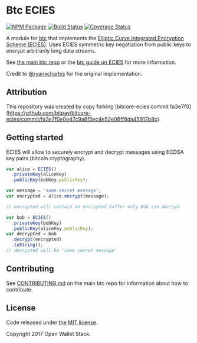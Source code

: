 Btc ECIES
======

[![NPM Package](https://img.shields.io/npm/v/btc-ecies.svg?style=flat-square)](https://www.npmjs.org/package/btc-ecies)
[![Build Status](https://img.shields.io/travis/owstack/btc-ecies.svg?branch=master&style=flat-square)](https://travis-ci.org/owstack/btc-ecies)
[![Coverage Status](https://img.shields.io/coveralls/owstack/btc-ecies.svg?style=flat-square)](https://coveralls.io/r/owstack/btc-ecies)

A module for [btc][btc] that implements the [Elliptic Curve Integrated Encryption Scheme (ECIES)][ECIES]. Uses ECIES symmetric key negotiation from public keys to encrypt arbitrarily long data streams.

See [the main btc repo](https://github.com/owstack/btc) or the [btc guide on ECIES](http://btc.io/guide/module/ecies/index.html) for more information.

Credit to [@ryanxcharles][ryan] for the original implementation.

## Attribution

This repository was created by copy forking [bitcore-ecies commit fa3e7f0] (https://github.com/bitpay/bitcore-ecies/commit/fa3e7f0e0e47c9a6f5ec4e52e06ff8da45912b8c).

## Getting started

ECIES will allow to securely encrypt and decrypt messages using ECDSA key pairs (bitcoin cryptography).

```javascript
var alice = ECIES()
  .privateKey(aliceKey)
  .publicKey(bobKey.publicKey);

var message = 'some secret message';
var encrypted = alice.encrypt(message);

// encrypted will contain an encrypted buffer only Bob can decrypt

var bob = ECIES()
  .privateKey(bobKey)
  .publicKey(aliceKey.publicKey);
var decrypted = bob
  .decrypt(encrypted)
  .toString();
// decrypted will be 'some secret message'
```

## Contributing

See [CONTRIBUTING.md](https://github.com/owstack/btc/blob/master/CONTRIBUTING.md) on the main btc repo for information about how to contribute.

## License

Code released under [the MIT license](https://github.com/owstack/btc/blob/master/LICENSE).

Copyright 2017 Open Wallet Stack.

[btc]: http://github.com/owstack/btc
[ECIES]: http://en.wikipedia.org/wiki/Integrated_Encryption_Scheme
[ryan]: http://github.com/ryanxcharles
